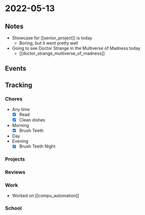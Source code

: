 # 2022-05-13
## Notes
- Showcase for [[senior_project]] is today
	- Boring, but it went pretty well
- Going to see Doctor Strange in the Multiverse of Madness today
	- [[doctor_strange_multiverse_of_madness]]

## Events

## Tracking
### Chores
- Any time
	- [x] Read
	- [x] Clean dishes
- Morning
	- [x] Brush Teeth
- Day
- Evening
	- [x] Brush Teeth Night

### Projects

### Reviews

### Work
- Worked on [[compu_automation]]

### School

